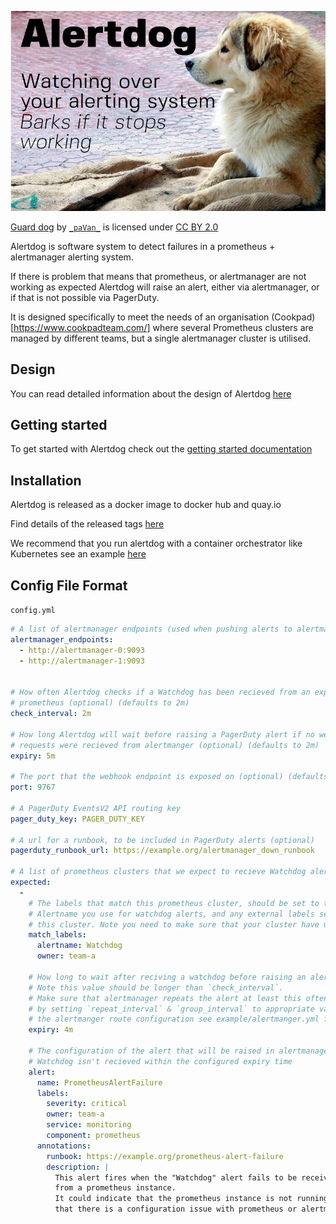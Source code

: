 ![Alertdog: Watching over your alerting system; Barks if it breaks.](docs/dog.jpg "woof 🐕 - alertmanager is broken")

[Guard dog](https://www.flickr.com/photos/_pavan_/5519497579) by [`_paVan_`](https://www.flickr.com/photos/_pavan_/) is licensed under [CC BY 2.0](https://creativecommons.org/licenses/by/2.0/)

Alertdog is software system to detect failures in a prometheus + alertmanager
alerting system.

If there is problem that means that prometheus, or alertmanager are not working
as expected Alertdog will raise an alert, either via alertmanager, or if that
is not possible via PagerDuty.

It is designed specifically to meet the needs of an organisation (Cookpad)[https://www.cookpadteam.com/] where
several Prometheus clusters are managed by different teams, but
a single alertmanager cluster is utilised.

## Design

You can read detailed information about the design of Alertdog [here](docs/design.md)

## Getting started

To get started with Alertdog check out the [getting started documentation](docs/getting_started.md)

## Installation

Alertdog is released as a docker image to docker hub and quay.io

Find details of the released tags [here](https://github.com/errm/alertdog/releases)

We recommend that you run alertdog with a container orchestrator like Kubernetes
see an example [here](example/alertdog.yml)

## Config File Format

`config.yml`

```yaml
# A list of alertmanager endpoints (used when pushing alerts to alertmanager)
alertmanager_endpoints:
  - http://alertmanager-0:9093
  - http://alertmanager-1:9093


# How often Alertdog checks if a Watchdog has been recieved from an expected
# prometheus (optional) (defaults to 2m)
check_interval: 2m

# How long Alertdog will wait before raising a PagerDuty alert if no webhook
# requests were recieved from alertmanger (optional) (defaults to 2m)
expiry: 5m

# The port that the webhook endpoint is exposed on (optional) (defaults to 9767)
port: 9767

# A PagerDuty EventsV2 API routing key
pager_duty_key: PAGER_DUTY_KEY

# A url for a runbook, to be included in PagerDuty alerts (optional)
pagerduty_runbook_url: https://example.org/alertmanager_down_runbook

# A list of prometheus clusters that we expect to recieve Watchdog alerts from
expected:
  -
    # The labels that match this prometheus cluster, should be set to the
    # Alertname you use for watchdog alerts, and any external labels set on
    # this cluster. Note you need to make sure that your cluster have unique labels.
    match_labels:
      alertname: Watchdog
      owner: team-a

    # How long to wait after reciving a watchdog before raising an alert (optional) (defaults to 4m)
    # Note this value should be longer than `check_interval`.
    # Make sure that alertmanager repeats the alert at least this often,
    # by setting `repeat_interval` & `group_interval` to appropriate values in
    # the alertmanger route configuration see example/alertmanger.yml for an example of this.
    expiry: 4m

    # The configuration of the alert that will be raised in alertmanager if the
    # Watchdog isn't recieved within the configured expiry time
    alert:
      name: PrometheusAlertFailure
      labels:
        severity: critical
        owner: team-a
        service: monitoring
        component: prometheus
      annotations:
        runbook: https://example.org/prometheus-alert-failure
        description: |
          This alert fires when the "Watchdog" alert fails to be received
          from a prometheus instance.
          It could indicate that the prometheus instance is not running, or
          that there is a configuration issue with prometheus or alertmanager.
```
